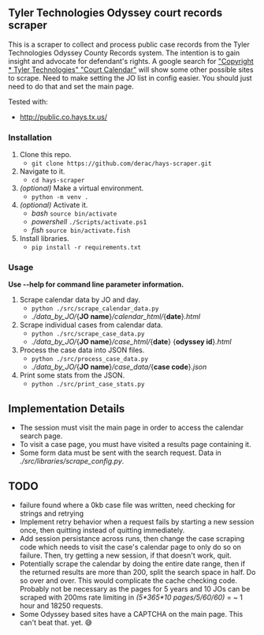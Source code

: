 ## Tyler Technologies Odyssey court records scraper

This is a scraper to collect and process public case records from the Tyler Technologies Odyssey County Records system. The intention is to gain insight and advocate for defendant's rights. A google search for ["Copyright * Tyler Technologies" "Court Calendar"](https://www.google.com/search?q=%22Copyright+*+Tyler+Technologies%22+%22Court+Calendar%22&oq=%22Copyright+*+Tyler+Technologies%22+%22Court+Calendar%22&aqs=edge..69i57.283j0j1&sourceid=chrome&ie=UTF-8) will show some other possible sites to scrape. Need to make setting the JO list in config easier. You should just need to do that and set the main page.

Tested with:
- http://public.co.hays.tx.us/

### Installation

1. Clone this repo.
   - `git clone https://github.com/derac/hays-scraper.git`
1. Navigate to it.
   - `cd hays-scraper`
1. _(optional)_ Make a virtual environment.
   - `python -m venv .`
1. _(optional)_ Activate it.
   - _bash_ `source bin/activate`
   - _powershell_ `./Scripts/activate.ps1`
   - _fish_ `source bin/activate.fish`
1. Install libraries.
   - `pip install -r requirements.txt`

### Usage

**Use --help for command line parameter information.**

1. Scrape calendar data by JO and day.
   - `python ./src/scrape_calendar_data.py`
   - _./data_by_JO/_{**JO name**}_/calendar_html/_{**date**}_.html_
1. Scrape individual cases from calendar data.
   - `python ./src/scrape_case_data.py`
   - _./data_by_JO/_{**JO name**}_/case_html/_{**date**} {**odyssey id**}_.html_
1. Process the case data into JSON files.
   - `python ./src/process_case_data.py`
   - _./data_by_JO/_{**JO name**}_/case_data/_{**case code**}_.json_
1. Print some stats from the JSON.
   - `python ./src/print_case_stats.py`

## Implementation Details

- The session must visit the main page in order to access the calendar search page.
- To visit a case page, you must have visited a results page containing it.
- Some form data must be sent with the search request. Data in _./src/libraries/scrape_config.py_.

## TODO

- failure found where a 0kb case file was written, need checking for strings and retrying
- Implement retry behavior when a request fails by starting a new session once, then quitting instead of quitting immediately.
- Add session persistance across runs, then change the case scraping code which needs to visit the case's calendar page to only do so on failure. Then, try getting a new session, if that doesn't work, quit.
- Potentially scrape the calendar by doing the entire date range, then if the returned results are more than 200, split the search space in half. Do so over and over. This would complicate the cache checking code. Probably not be necessary as the pages for 5 years and 10 JOs can be scraped with 200ms rate limiting in _(5\*365\*10 pages/5/60/60)_ = ~ 1 hour and 18250 requests.
- Some Odyssey based sites have a CAPTCHA on the main page. This can't beat that. yet. 😅
